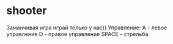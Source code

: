 # shooter
Заманчивая игра играй только у нас))
Управление:
A - левое управление
D - правое управление
SPACE - стрельба
